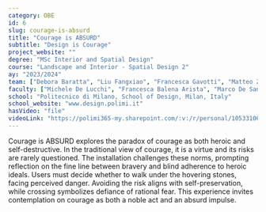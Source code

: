 ```yaml
---
category: OBE
id: 6
slug: courage-is-absurd
title: "Courage is ABSURD"
subtitle: "Design is Courage"
project_website: ""
degree: "MSc Interior and Spatial Design"
course: "Landscape and Interior - Spatial Design 2"
ay: "2023/2024"
team: ["Debora Baratta", "Liu Fangxiao", "Francesca Gavotti", "Matteo Zoppellaro"]
faculty: ["Michele De Lucchi", "Francesca Balena Arista", "Marco De Santi", "Francesco Clerici", "Giada Boromello", "Nicolò Chierichetti", "Alessia Soressi"]
school: "Politecnico di Milano, School of Design, Milan, Italy"
school_website: "www.design.polimi.it"
hasVideo: "file"
videoLink: "https://polimi365-my.sharepoint.com/:v:/r/personal/10533106_polimi_it/Documents/POLIMI/LANDSCAPE%20AND%20INTERIOR%20SPATIAL%20DESIGN/COURAGE%20WORKSHOP%20%5B2024%5D/Students%20-%20Landscape%20and%20Interior%20Spatial%20Design%20Studio%20%5B2024%5D/3_DIGITAL%20DELIVERIES/EXAM%20-%20Exam%20Delivery%20(July%2011th)/2024_G04_Courage%20is%20Absurd/01_The%20final%20Video/G04_Courage%20is%20Absurd_video.mp4?csf=1&web=1&nav=eyJyZWZlcnJhbEluZm8iOnsicmVmZXJyYWxBcHAiOiJTdHJlYW1XZWJBcHAiLCJyZWZlcnJhbFZpZXciOiJTaGFyZURpYWxvZy1MaW5rIiwicmVmZXJyYWxBcHBQbGF0Zm9ybSI6IldlYiIsInJlZmVycmFsTW9kZSI6InZpZXcifX0%3D&e=pdqX6g"
---
```


Courage is ABSURD explores the paradox of courage as both heroic and self-destructive. In the traditional view of courage, it is a virtue and its risks are rarely questioned. The installation challenges these norms, prompting reflection on the fine line between bravery and blind adherence to heroic ideals. Users must decide whether to walk under the hovering stones, facing perceived danger. Avoiding the risk aligns with self-preservation, while crossing symbolizes defiance of rational fear. This experience invites contemplation on courage as both a noble act and an absurd impulse.

